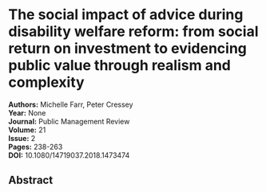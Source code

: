 # The social impact of advice during disability welfare reform: from social return on investment to evidencing public value through realism and complexity

**Authors:** Michelle Farr, Peter Cressey  
**Year:** None  
**Journal:** Public Management Review  
**Volume:** 21  
**Issue:** 2  
**Pages:** 238-263  
**DOI:** 10.1080/14719037.2018.1473474  

## Abstract


